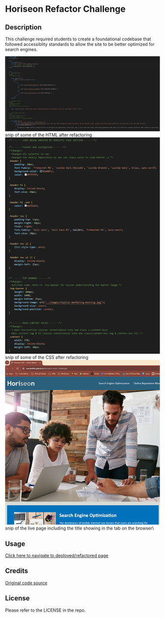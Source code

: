 # Horiseon Refactor Challenge

## Description

This challenge required students to create a foundational codebase that followed accessiblity standards to allow the site to be better optimized for search engines. 

![Screenshot](https://github.com/macbetthh/horiseon-mod1-challenge/blob/main/assets/htmlSnip-readme.png "HTML Snip")  snip of some of the HTML after refactoring\
![Screenshot](https://github.com/macbetthh/horiseon-mod1-challenge/blob/main/assets/cssSnip-readme.png "CSS Snip")  snip of some of the CSS after refactoring\
![Screeshot](https://github.com/macbetthh/horiseon-mod1-challenge/blob/main/assets/liveSnip-tabIncluded-readme.png "Live Page Snip") snip of the live page including the title showing in the tab on the browser\

## Usage

[Click here to navigate to deployed/refactored page](https://macbetthh.github.io/horiseon-mod1-challenge/)

## Credits

[Original code source](https://github.com/coding-boot-camp/urban-octo-telegram)

## License

Please refer to the LICENSE in the repo.
